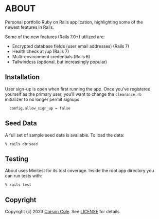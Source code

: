 # ABOUT

Personal portfolio Ruby on Rails application, highlighting some of the newest features in Rails.

Some of the new features (Rails 7.0+) utilized are:

- Encrypted database fields (user email addresses) (Rails 7)
- Health check at /up (Rails 7)
- Multi-environment credentials (Rails 6)
- Tailwindcss (optional, but increasingly popular)

## Installation

User sign-up is open when first running the app. Once you've registered yourself as the primary user, you'll want to change the `clearance.rb` initializer to no longer permit signups.

```
  config.allow_sign_up = false
```


## Seed Data

A full set of sample seed data is available. To load the data:

    % rails db:seed


## Testing

About uses Minitest for its test coverage. Inside the root app directory you can run tests with:

    
    % rails test


## Copyright

Copyright (c) 2023 [Carson Cole](https://carsonrcole.com). See [LICENSE](/LICENSE) for details.

